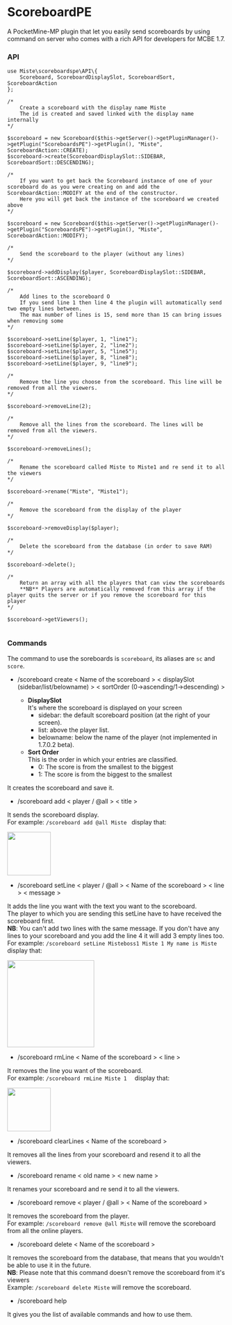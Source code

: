 # ScoreboardPE

A PocketMine-MP plugin that let you easily send scoreboards by using command on server who comes with a rich API for developers for MCBE 1.7.
### API
```
use Miste\scoreboardspe\API\{
	Scoreboard, ScoreboardDisplaySlot, ScoreboardSort, ScoreboardAction
};

/*
    Create a scoreboard with the display name Miste
    The id is created and saved linked with the display name internally
*/    

$scoreboard = new Scoreboard($this->getServer()->getPluginManager()->getPlugin("ScoreboardsPE")->getPlugin(), "Miste", ScoreboardAction::CREATE);
$scoreboard->create(ScoreboardDisplaySlot::SIDEBAR, ScoreboardSort::DESCENDING);

/*
    If you want to get back the Scoreboard instance of one of your scoreboard do as you were creating on and add the ScoreboardAction::MODIFY at the end of the constructor.
    Here you will get back the instance of the scoreboard we created above
*/

$scoreboard = new Scoreboard($this->getServer()->getPluginManager()->getPlugin("ScoreboardsPE")->getPlugin(), "Miste", ScoreboardAction::MODIFY);

/*
    Send the scoreboard to the player (without any lines)
*/

$scoreboard->addDisplay($player, ScoreboardDisplaySlot::SIDEBAR, ScoreboardSort::ASCENDING);

/*
    Add lines to the scoreboard O
    If you send line 1 then line 4 the plugin will automatically send two empty lines between.
    The max number of lines is 15, send more than 15 can bring issues when removing some
*/

$scoreboard->setLine($player, 1, "line1");
$scoreboard->setLine($player, 2, "line2");
$scoreboard->setLine($player, 5, "line5");
$scoreboard->setLine($player, 8, "line8");
$scoreboard->setLine($player, 9, "line9");

/*
    Remove the line you choose from the scoreboard. This line will be removed from all the viewers.
*/

$scoreboard->removeLine(2);

/*
    Remove all the lines from the scoreboard. The lines will be removed from all the viewers.
*/

$scoreboard->removeLines();

/*
    Rename the scoreboard called Miste to Miste1 and re send it to all the viewers
*/
    
$scoreboard->rename("Miste", "Miste1");

/*
    Remove the scoreboard from the display of the player
*/

$scoreboard->removeDisplay($player);

/*
    Delete the scoreboard from the database (in order to save RAM)
*/

$scoreboard->delete();

/*
    Return an array with all the players that can view the scoreboards
    **NB** Players are automatically removed from this array if the player quits the server or if you remove the scoreboard for this player
*/

$scoreboard->getViewers();


```

### Commands

The command to use the soreboards is ``scoreboard``, its aliases are ``sc`` and ``score``.

* /scoreboard create < Name of the scoreboard > < displaySlot (sidebar/list/belowname) > < sortOrder (0->ascending/1->descending) >

  - **DisplaySlot**  
  It's where the scoreboard is displayed on your screen
    - sidebar: the default scoreboard position (at the right of your screen).
    - list: above the player list.
    - belowname: below the name of the player (not implemented in 1.7.0.2 beta).
  - **Sort Order**  
  This is the order in which your entries are classified.
    - 0: The score is from the smallest to the biggest
    - 1: The score is from the biggest to the smallest
    
It creates the scoreboard and save it.  

* /scoreboard add < player / @all > < title >

It sends the scoreboard display.  
For example: ``/scoreboard add @all Miste
`` display that:

<img src="https://github.com/MisteFr/ScoreboardsPE/raw/master/img/exemple1.png" width="100">

* /scoreboard setLine < player / @all > < Name of the scoreboard > < line > < message >

It adds the line you want with the text you want to the scoreboard.  
The player to which you are sending this setLine have to have received the scoreboard first.  
**NB**: You can't add two lines with the same message. If you don't have any lines to your scoreboard and you add the line 4 it will add 3 empty lines too.  
For example: ``/scoreboard setLine Misteboss1 Miste 1 My name is Miste
`` display that:

<img src="https://github.com/MisteFr/ScoreboardsPE/raw/master/img/exemple2.png" width="200">  

* /scoreboard rmLine < Name of the scoreboard > < line >

It removes the line you want of the scoreboard.  
For example: ``/scoreboard rmLine Miste 1 
`` display that:

<img src="https://github.com/MisteFr/ScoreboardsPE/raw/master/img/exemple1.png" width="100">

* /scoreboard clearLines < Name of the scoreboard >

It removes all the lines from your scoreboard and resend it to all the viewers.

* /scoreboard rename < old name > < new name >

It renames your scoreboard and re send it to all the viewers.

* /scoreboard remove < player / @all > < Name of the scoreboard >

It removes the scoreboard from the player.  
For example: ``/scoreboard remove @all Miste`` will remove the scoreboard from all the online players.    

* /scoreboard delete < Name of the scoreboard >

It removes the scoreboard from the database, that means that you wouldn't be able to use it in the future.  
**NB**: Please note that this command doesn't remove the scoreboard from it's viewers  
Example: ``/scoreboard delete Miste`` will remove the scoreboard.

* /scoreboard help

It gives you the list of available commands and how to use them.
